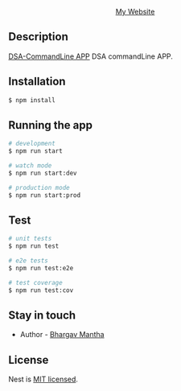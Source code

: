 <p align="center">
  <a href="http://bhargavmantha.dev/" target="blank">My Website</a>
</p>

## Description

[DSA-CommandLine APP](https://github.com/BhargavMantha/dsa-command-line) DSA commandLine APP.

## Installation

```bash
$ npm install
```

## Running the app

```bash
# development
$ npm run start

# watch mode
$ npm run start:dev

# production mode
$ npm run start:prod
```

## Test

```bash
# unit tests
$ npm run test

# e2e tests
$ npm run test:e2e

# test coverage
$ npm run test:cov
```

## Stay in touch

- Author - [Bhargav Mantha](https://bhargavmantha.dev)

## License

Nest is [MIT licensed](LICENSE).
